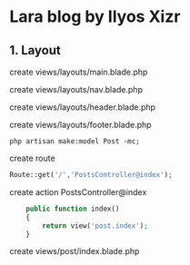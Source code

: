 # Lara blog by Ilyos Xizr

## 1. Layout

create views/layouts/main.blade.php

create views/layouts/nav.blade.php

create views/layouts/header.blade.php

create views/layouts/footer.blade.php


```code
php artisan make:model Post -mc;
```
create route 
```php
Route::get('/','PostsController@index');
```
create action PostsController@index
```php
    public function index()
    {
    	return view('post.index');
    }
```
create views/post/index.blade.php








